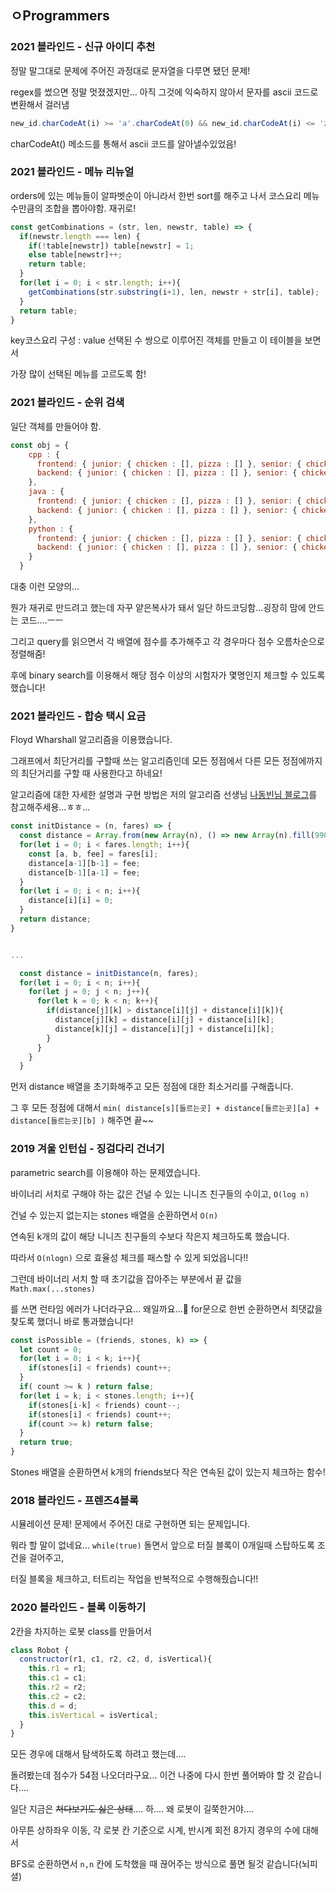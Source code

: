 ## ㅇProgrammers

### 2021 블라인드 - 신규 아이디 추천

정말 말그대로 문제에 주어진 과정대로 문자열을 다루면 됐던 문제!

regex를 썼으면 정말 멋졌겠지만... 아직 그것에 익숙하지 않아서  문자를 ascii 코드로 변환해서 걸러냄

```js
new_id.charCodeAt(i) >= 'a'.charCodeAt(0) && new_id.charCodeAt(i) <= 'z'
```

charCodeAt() 메소드를 통해서 ascii 코드를 알아낼수있었음!

### 2021 블라인드 - 메뉴 리뉴얼

orders에 있는 메뉴들이 알파벳순이 아니라서 한번 sort를 해주고 나서 코스요리 메뉴 수만큼의 조합을 뽑아야함. 재귀로! 

```js
const getCombinations = (str, len, newstr, table) => {
  if(newstr.length === len) {
    if(!table[newstr]) table[newstr] = 1;
    else table[newstr]++;
    return table;
  }
  for(let i = 0; i < str.length; i++){
    getCombinations(str.substring(i+1), len, newstr + str[i], table);
  }
  return table;
}
```

key코스요리 구성 : value 선택된 수 쌍으로 이루어진 객체를 만들고 이 테이블을 보면서

가장 많이 선택된 메뉴를 고르도록 함!



### 2021 블라인드 - 순위 검색

일단 객체를 만들어야 함. 

```js
const obj = {
    cpp : { 
      frontend: { junior: { chicken : [], pizza : [] }, senior: { chicken : [], pizza : [] } },
      backend: { junior: { chicken : [], pizza : [] }, senior: { chicken : [], pizza : [] } },
    },
    java : { 
      frontend: { junior: { chicken : [], pizza : [] }, senior: { chicken : [], pizza : [] } },
      backend: { junior: { chicken : [], pizza : [] }, senior: { chicken : [], pizza : [] } },
    },
    python : { 
      frontend: { junior: { chicken : [], pizza : [] }, senior: { chicken : [], pizza : [] } },
      backend: { junior: { chicken : [], pizza : [] }, senior: { chicken : [], pizza : [] } },
    }
  }
```

대충 이런 모양의... 

뭔가 재귀로 만드려고 했는데 자꾸 얕은복사가 돼서 일단 하드코딩함...굉장히 맘에 안드는 코드....ㅡㅡ

그리고 query를 읽으면서 각 배열에 점수를 추가해주고 각 경우마다 점수 오름차순으로 정렬해줌!

후에 binary search를 이용해서 해당 점수 이상의 시험자가 몇명인지 체크할 수 있도록 했습니다!



### 2021 블라인드 - 합승 택시 요금

Floyd Wharshall 알고리즘을 이용했습니다. 

그래프에서 최단거리를 구할때 쓰는 알고리즘인데 모든 정점에서 다른 모든 정점에까지의 최단거리를 구할 때 사용한다고 하네요! 

[나동빈님 블로그]: https://blog.naver.com/ndb796/221234427842

알고리즘에 대한 자세한 설명과 구현 방법은 저의 알고리즘 선생님 [나동빈님 블로그]를 참고해주세용...ㅎㅎ...

```js
const initDistance = (n, fares) => {
  const distance = Array.from(new Array(n), () => new Array(n).fill(9900000));
  for(let i = 0; i < fares.length; i++){
    const [a, b, fee] = fares[i];
    distance[a-1][b-1] = fee;
    distance[b-1][a-1] = fee;
  }
  for(let i = 0; i < n; i++){
    distance[i][i] = 0;
  }
  return distance;
}


...

  const distance = initDistance(n, fares);
  for(let i = 0; i < n; i++){
    for(let j = 0; j < n; j++){
      for(let k = 0; k < n; k++){
        if(distance[j][k] > distance[i][j] + distance[i][k]){
          distance[j][k] = distance[i][j] + distance[i][k];
          distance[k][j] = distance[i][j] + distance[i][k];
        }
      }
    }
  }
```

 먼저 distance 배열을 초기화해주고 모든 정점에 대한 최소거리를 구해줍니다.

그 후 모든 정점에 대해서 `min( distance[s][들르는곳] + distance[들르는곳][a] + distance[들르는곳][b] )` 해주면 끝~~



### 2019 겨울 인턴십 - 징검다리 건너기

parametric search를 이용해야 하는 문제였습니다.

바이너리 서치로 구해야 하는 값은 건널 수 있는 니니즈 친구들의 수이고, `O(log n)`

건널 수 있는지 없는지는 stones 배열을 순환하면서 `O(n)`

연속된 k개의 값이 해당 니니즈 친구들의 수보다 작은지 체크하도록 했습니다.

따라서 `O(nlogn)` 으로 효율성 체크를 패스할 수 있게 되었읍니다!!

그런데 바이너리 서치 할 때 초기값을 잡아주는 부분에서 끝 값을 `Math.max(...stones)` 

를 쓰면 런타임 에러가 나더라구요... 왜일까요...🤔 for문으로 한번 순환하면서 최댓값을 찾도록 했더니 바로 통과했습니다!

```js
const isPossible = (friends, stones, k) => {
  let count = 0;
  for(let i = 0; i < k; i++){
    if(stones[i] < friends) count++;
  }
  if( count >= k ) return false; 
  for(let i = k; i < stones.length; i++){
    if(stones[i-k] < friends) count--;
    if(stones[i] < friends) count++;
    if(count >= k) return false;
  }
  return true;
}
```

Stones 배열을 순환하면서 k개의 friends보다 작은 연속된 값이 있는지 체크하는 함수!



### 2018 블라인드 - 프렌즈4블록

시뮬레이션 문제! 문제에서 주어진 대로 구현하면 되는 문제입니다.

뭐라 할 말이 없네요... `while(true)` 돌면서 앞으로 터질 블록이 0개일때 스탑하도록 조건을 걸어주고,

터질 블록을 체크하고, 터트리는 작업을 반복적으로 수행해줬습니다!!



### 2020 블라인드 - 블록 이동하기

2칸을 차지하는 로봇 class를 만들어서

```js
class Robot {
  constructor(r1, c1, r2, c2, d, isVertical){
    this.r1 = r1;
    this.c1 = c1;
    this.r2 = r2;
    this.c2 = c2;
    this.d = d;
    this.isVertical = isVertical;
  }
}
```

모든 경우에 대해서 탐색하도록 하려고 했는데....

돌려봤는데 점수가 54점 나오더라구요... 이건 나중에 다시 한번 풀어봐야 할 것 같습니다....

일단 지금은 ~~쳐다보기도 싫은 상태~~.... 하.... 왜 로봇이 길쭉한거야....

아무튼 상하좌우 이동, 각 로봇 칸 기준으로 시계, 반시계 회전 8가지 경우의 수에 대해서

BFS로 순환하면서 `n,n` 칸에 도착했을 때 끊어주는 방식으로 풀면 될것 같습니다(뇌피셜)




